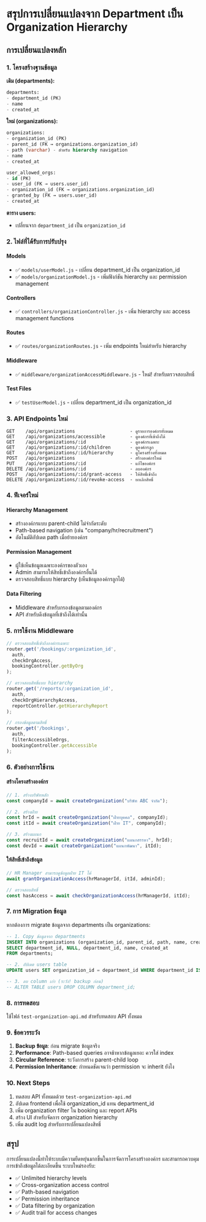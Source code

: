 # สรุปการเปลี่ยนแปลงจาก Department เป็น Organization Hierarchy

## การเปลี่ยนแปลงหลัก

### 1. โครงสร้างฐานข้อมูล

**เดิม (departments):**
```sql
departments:
- department_id (PK)
- name
- created_at
```

**ใหม่ (organizations):**
```sql
organizations:
- organization_id (PK)
- parent_id (FK → organizations.organization_id)
- path (varchar) - สำหรับ hierarchy navigation
- name
- created_at

user_allowed_orgs:
- id (PK)
- user_id (FK → users.user_id)
- organization_id (FK → organizations.organization_id)
- granted_by (FK → users.user_id)
- created_at
```

**ตาราง users:**
- เปลี่ยนจาก `department_id` เป็น `organization_id`

### 2. ไฟล์ที่ได้รับการปรับปรุง

#### Models
- ✅ `models/userModel.js` - เปลี่ยน department_id เป็น organization_id
- ✅ `models/organizationModel.js` - เพิ่มฟังก์ชัน hierarchy และ permission management

#### Controllers
- ✅ `controllers/organizationController.js` - เพิ่ม hierarchy และ access management functions

#### Routes
- ✅ `routes/organizationRoutes.js` - เพิ่ม endpoints ใหม่สำหรับ hierarchy

#### Middleware
- ✅ `middleware/organizationAccessMiddleware.js` - ใหม่! สำหรับตรวจสอบสิทธิ์

#### Test Files
- ✅ `testUserModel.js` - เปลี่ยน department_id เป็น organization_id

### 3. API Endpoints ใหม่

```
GET    /api/organizations                    - ดูรายการองค์กรทั้งหมด
GET    /api/organizations/accessible         - ดูองค์กรที่เข้าถึงได้
GET    /api/organizations/:id                - ดูองค์กรเฉพาะ
GET    /api/organizations/:id/children       - ดูองค์กรลูก
GET    /api/organizations/:id/hierarchy      - ดูโครงสร้างทั้งหมด
POST   /api/organizations                    - สร้างองค์กรใหม่
PUT    /api/organizations/:id                - แก้ไของค์กร
DELETE /api/organizations/:id                - ลบองค์กร
POST   /api/organizations/:id/grant-access   - ให้สิทธิ์เข้าถึง
DELETE /api/organizations/:id/revoke-access  - ยกเลิกสิทธิ์
```

### 4. ฟีเจอร์ใหม่

#### Hierarchy Management
- สร้างองค์กรแบบ parent-child ไม่จำกัดระดับ
- Path-based navigation (เช่น "company/hr/recruitment")
- อัตโนมัติอัปเดต path เมื่อย้ายองค์กร

#### Permission Management
- ผู้ใช้เห็นข้อมูลเฉพาะองค์กรของตัวเอง
- Admin สามารถให้สิทธิ์เข้าถึงองค์กรอื่นได้
- ตรวจสอบสิทธิ์แบบ hierarchy (เห็นข้อมูลองค์กรลูกได้)

#### Data Filtering
- Middleware สำหรับกรองข้อมูลตามองค์กร
- API สำหรับดึงข้อมูลที่เข้าถึงได้เท่านั้น

### 5. การใช้งาน Middleware

```javascript
// ตรวจสอบสิทธิ์เข้าถึงองค์กรเฉพาะ
router.get('/bookings/:organization_id', 
  auth, 
  checkOrgAccess, 
  bookingController.getByOrg
);

// ตรวจสอบสิทธิ์แบบ hierarchy
router.get('/reports/:organization_id', 
  auth, 
  checkOrgHierarchyAccess, 
  reportController.getHierarchyReport
);

// กรองข้อมูลตามสิทธิ์
router.get('/bookings', 
  auth, 
  filterAccessibleOrgs, 
  bookingController.getAccessible
);
```

### 6. ตัวอย่างการใช้งาน

#### สร้างโครงสร้างองค์กร
```javascript
// 1. สร้างบริษัทหลัก
const companyId = await createOrganization("บริษัท ABC จำกัด");

// 2. สร้างฝ่าย
const hrId = await createOrganization("ฝ่ายบุคคล", companyId);
const itId = await createOrganization("ฝ่าย IT", companyId);

// 3. สร้างแผนก
const recruitId = await createOrganization("แผนกสรรหา", hrId);
const devId = await createOrganization("แผนกพัฒนา", itId);
```

#### ให้สิทธิ์เข้าถึงข้อมูล
```javascript
// HR Manager สามารถดูข้อมูลฝ่าย IT ได้
await grantOrganizationAccess(hrManagerId, itId, adminId);

// ตรวจสอบสิทธิ์
const hasAccess = await checkOrganizationAccess(hrManagerId, itId);
```

### 7. การ Migration ข้อมูล

หากต้องการ migrate ข้อมูลจาก departments เป็น organizations:

```sql
-- 1. Copy ข้อมูลจาก departments
INSERT INTO organizations (organization_id, parent_id, path, name, created_at)
SELECT department_id, NULL, department_id, name, created_at 
FROM departments;

-- 2. อัปเดต users table
UPDATE users SET organization_id = department_id WHERE department_id IS NOT NULL;

-- 3. ลบ column เก่า (ระวัง! backup ก่อน)
-- ALTER TABLE users DROP COLUMN department_id;
```

### 8. การทดสอบ

ใช้ไฟล์ `test-organization-api.md` สำหรับทดสอบ API ทั้งหมด

### 9. ข้อควรระวัง

1. **Backup ข้อมูล**: ก่อน migrate ข้อมูลจริง
2. **Performance**: Path-based queries อาจช้าหากข้อมูลเยอะ ควรใส่ index
3. **Circular Reference**: ระวังการสร้าง parent-child loop
4. **Permission Inheritance**: กำหนดชัดเจนว่า permission จะ inherit ยังไง

### 10. Next Steps

1. ทดสอบ API ทั้งหมดด้วย `test-organization-api.md`
2. อัปเดต frontend เพื่อใช้ organization_id แทน department_id
3. เพิ่ม organization filter ใน booking และ report APIs
4. สร้าง UI สำหรับจัดการ organization hierarchy
5. เพิ่ม audit log สำหรับการเปลี่ยนแปลงสิทธิ์

## สรุป

การเปลี่ยนแปลงนี้ทำให้ระบบมีความยืดหยุ่นมากขึ้นในการจัดการโครงสร้างองค์กร และสามารถควบคุมการเข้าถึงข้อมูลได้ละเอียดขึ้น ระบบใหม่รองรับ:

- ✅ Unlimited hierarchy levels
- ✅ Cross-organization access control  
- ✅ Path-based navigation
- ✅ Permission inheritance
- ✅ Data filtering by organization
- ✅ Audit trail for access changes
